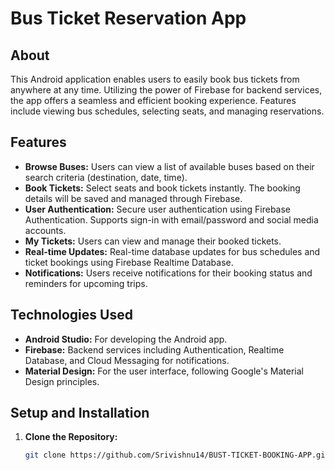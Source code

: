 # Bus Ticket Reservation App

## About
This Android application enables users to easily book bus tickets from anywhere at any time. Utilizing the power of Firebase for backend services, the app offers a seamless and efficient booking experience. Features include viewing bus schedules, selecting seats, and managing reservations.

## Features
- **Browse Buses:** Users can view a list of available buses based on their search criteria (destination, date, time).
- **Book Tickets:** Select seats and book tickets instantly. The booking details will be saved and managed through Firebase.
- **User Authentication:** Secure user authentication using Firebase Authentication. Supports sign-in with email/password and social media accounts.
- **My Tickets:** Users can view and manage their booked tickets.
- **Real-time Updates:** Real-time database updates for bus schedules and ticket bookings using Firebase Realtime Database.
- **Notifications:** Users receive notifications for their booking status and reminders for upcoming trips.

## Technologies Used
- **Android Studio:** For developing the Android app.
- **Firebase:** Backend services including Authentication, Realtime Database, and Cloud Messaging for notifications.
- **Material Design:** For the user interface, following Google's Material Design principles.

## Setup and Installation
1. **Clone the Repository:**
   ```sh
   git clone https://github.com/Srivishnu14/BUST-TICKET-BOOKING-APP.git
